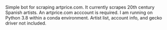 Simple bot for scraping artprice.com. It currently scrapes 20th century Spanish artists. An artprice.com acccount is required. I am running on Python 3.8 within a conda environment. Artist list, account info, and gecko driver not included.
